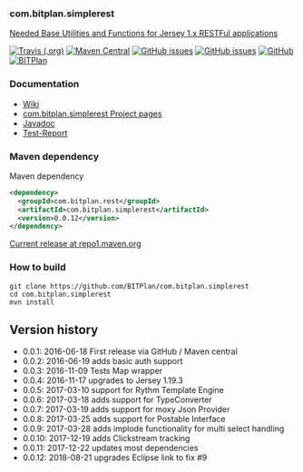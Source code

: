 ### com.bitplan.simplerest
[Needed Base Utilities and Functions for Jersey 1.x RESTFul applications](http://www.bitplan.com/SimpleRest) 

[![Travis (.org)](https://img.shields.io/travis/BITPlan/com.bitplan.simplerest.svg)](https://travis-ci.org/BITPlan/com.bitplan.simplerest)
[![Maven Central](https://img.shields.io/maven-central/v/com.bitplan.rest/com.bitplan.simplerest.svg)](https://search.maven.org/artifact/com.bitplan.rest/com.bitplan.simplerest/0.0.12/jar)
[![GitHub issues](https://img.shields.io/github/issues/BITPlan/com.bitplan.simplerest.svg)](https://github.com/BITPlan/com.bitplan.simplerest/issues)
[![GitHub issues](https://img.shields.io/github/issues-closed/BITPlan/com.bitplan.simplerest.svg)](https://github.com/BITPlan/com.bitplan.simplerest/issues/?q=is%3Aissue+is%3Aclosed)
[![GitHub](https://img.shields.io/github/license/BITPlan/com.bitplan.simplerest.svg)](https://www.apache.org/licenses/LICENSE-2.0)
[![BITPlan](http://wiki.bitplan.com/images/wiki/thumb/3/38/BITPlanLogoFontLessTransparent.png/198px-BITPlanLogoFontLessTransparent.png)](http://www.bitplan.com)

### Documentation
* [Wiki](http://www.bitplan.com/SimpleRest)
* [com.bitplan.simplerest Project pages](https://BITPlan.github.io/com.bitplan.simplerest)
* [Javadoc](https://BITPlan.github.io/com.bitplan.simplerest/apidocs/index.html)
* [Test-Report](https://BITPlan.github.io/com.bitplan.simplerest/surefire-report.html)

### Maven dependency

Maven dependency
```xml
<dependency>
  <groupId>com.bitplan.rest</groupId>
  <artifactId>com.bitplan.simplerest</artifactId>
  <version>0.0.12</version>
</dependency>
```

[Current release at repo1.maven.org](http://repo1.maven.org/maven2/com/bitplan/rest/com.bitplan.simplerest/0.0.12/)

### How to build
```
git clone https://github.com/BITPlan/com.bitplan.simplerest
cd com.bitplan.simplerest
mvn install
```
## Version history
*  0.0.1: 2016-06-18 First release via GitHub / Maven central
*  0.0.2: 2016-06-19 adds basic auth support
*  0.0.3: 2016-11-09 Tests Map wrapper
*  0.0.4: 2016-11-17 upgrades to Jersey 1.19.3
*  0.0.5: 2017-03-10 support for Rythm Template Engine
*  0.0.6: 2017-03-18 adds support for TypeConverter
*  0.0.7: 2017-03-19 adds support for moxy Json Provider
*  0.0.8: 2017-03-25 adds support for Postable Interface
*  0.0.9: 2017-03-28 adds implode functionality for multi select handling
* 0.0.10: 2017-12-19 adds Clickstream tracking
* 0.0.11: 2017-12-22 updates most dependencies 
* 0.0.12: 2018-08-21 upgrades Eclipse link to fix #9